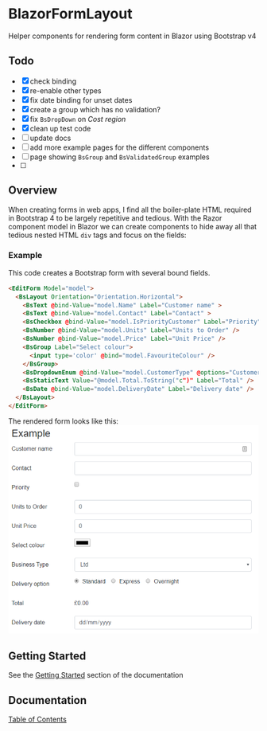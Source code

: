 # BlazorFormLayout
Helper components for rendering form content in Blazor using Bootstrap v4

## Todo

- [x] check binding
- [x] re-enable other types
- [x] fix date binding for unset dates
- [x] create a group which has no validation?
- [x] fix `BsDropDown` on _Cost region_
- [x] clean up test code
- [ ] update docs
- [ ] add more example pages for the different components
- [ ] page showing `BsGroup` and `BsValidatedGroup` examples
- [ ] 

## Overview

When creating forms in web apps, I find all the boiler-plate HTML required in Bootstrap 4 
to be largely repetitive and tedious. With the Razor component model in Blazor we can 
create components to hide away all that tedious nested HTML `div` tags and focus on the fields: 

### Example
This code creates a Bootstrap form with several bound fields.
```html
<EditForm Model="model">
  <BsLayout Orientation="Orientation.Horizontal">
    <BsText @bind-Value="model.Name" Label="Customer name" >
    <BsText @bind-Value="model.Contact" Label="Contact" >
    <BsCheckbox @bind-Value="model.IsPriorityCustomer" Label="Priority" />
    <BsNumber @bind-Value="model.Units" Label="Units to Order" />
    <BsNumber @bind-Value="model.Price" Label="Unit Price" />
    <BsGroup Label="Select colour">
      <input type='color' @bind="model.FavouriteColour" />
    </BsGroup>
    <BsDropdownEnum @bind-Value="model.CustomerType" @options="CustomerTypeList" Label="Business Type" />
    <BsStaticText Value="@model.Total.ToString("c")" Label="Total" />
    <BsDate @bind-Value="model.DeliveryDate" Label="Delivery date" />
  </BsLayout>
</EditForm>
```
The rendered form looks like this:
![Example Form](docs/img/ExampleForm.png)

## Getting Started

See the [Getting Started](docs/GettingStarted.md) section of the documentation

## Documentation

[Table of Contents](docs/_Contents_.md)